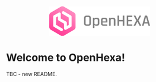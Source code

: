 <div align="center" style="margin-top:20px;">
   <img alt="OpenHexa Logo" src="https://raw.githubusercontent.com/BLSQ/openhexa-app/main/hexa/static/img/logo/logo_with_text_grey.svg" height="80">
</div>

# Welcome to OpenHexa!

TBC - new README.